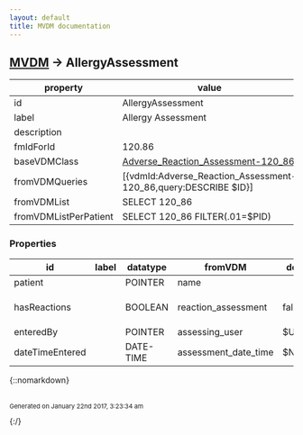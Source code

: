 ```yaml
---
layout: default
title: MVDM documentation
---
```


## [MVDM](TableOfContent.md) &#8594; AllergyAssessment 

 property | value 
--- | --- 
 id | AllergyAssessment
 label | Allergy Assessment
 description | 
 fmIdForId | 120.86
 baseVDMClass | [Adverse_Reaction_Assessment-120_86](../vdm/Adverse_Reaction_Assessment-120_86)
 fromVDMQueries | [{vdmId:Adverse_Reaction_Assessment-120_86,query:DESCRIBE $ID}]
 fromVDMList | SELECT 120_86
 fromVDMListPerPatient | SELECT 120_86 FILTER(.01=$PID)

### Properties

| id | label | datatype | fromVDM | default | range | attributes | 
| --- | --- | --- | --- | --- | --- | --- | 
| patient |  | POINTER | name |  | [Patient](Patient.md) | REQUIRED | 
| hasReactions |  | BOOLEAN | reaction_assessment | false | {::nomarkdown}<dl></dl>{:/} | UPDATE | 
| enteredBy |  | POINTER | assessing_user | $USERID | Person |  | 
| dateTimeEntered |  | DATE-TIME | assessment_date_time | $NOW |  |  | 

{::nomarkdown} <br/><br/><p style="font-size: 11px">Generated on January 22nd 2017, 3:23:34 am</p>{:/}